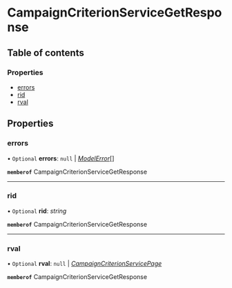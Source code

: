 # CampaignCriterionServiceGetResponse


## Table of contents

### Properties

- [errors](campaigncriterionservicegetresponse.md#errors)
- [rid](campaigncriterionservicegetresponse.md#rid)
- [rval](campaigncriterionservicegetresponse.md#rval)

## Properties

### errors

• `Optional` **errors**: ``null`` \| [*ModelError*](modelerror.md)[]

**`memberof`** CampaignCriterionServiceGetResponse

___

### rid

• `Optional` **rid**: *string*

**`memberof`** CampaignCriterionServiceGetResponse

___

### rval

• `Optional` **rval**: ``null`` \| [*CampaignCriterionServicePage*](campaigncriterionservicepage.md)

**`memberof`** CampaignCriterionServiceGetResponse
